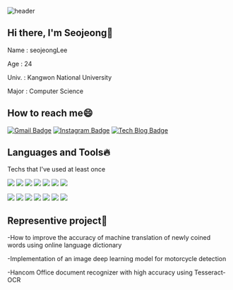<!--<div align="center">-->
![header](https://capsule-render.vercel.app/api?type=slice&color=auto&height=300&section=header&text=WELCOME&FontSize=90)


  ## Hi there, I'm Seojeong:tulip:
  
   
   Name : seojeongLee
   
   Age : 24
   
   Univ. : Kangwon National University
   
   Major : Computer Science
 
  ## How to reach me:smile:
  
   [![Gmail Badge](https://img.shields.io/badge/Gmail-d14836?style=flat-square&logo=Gmail&logoColor=white&link=mailto:seojeong991215@gmail.com)](mailto:seojeong991215@gmail.com)
  [![Instagram Badge](http://img.shields.io/badge/-Instagram%20-purple?style=flat-square&logo=Instagram&link=https://www.instagram.com/seo_j_s2/)](https://www.instagram.com/seo_j_s2/)
   [![Tech Blog Badge](http://img.shields.io/badge/-Tech%20blog-black?style=flat-square&logo=github&link=https://blog.naver.com/pinkberry99/)](https://blog.naver.com/pinkberry99)
  
  
  ## Languages and Tools:fire:
  
  Techs that I've used at least once
  
<img src="https://img.shields.io/badge/-C-A8B9CC?style=flat-square&logo=c&logoColor=white"/></a>
<img src="https://img.shields.io/badge/-Pyton-3776AB?style=flat-square&logo=Python&logoColor=white"/></a>
<img src="https://img.shields.io/badge/-Java-007396?style=flat-square&logo=Java&logoColor=white"/></a>
<img src="https://img.shields.io/badge/-JavaScript-F7DF1E?style=flat-square&logo=JavaScript&logoColor=white"/></a>
<img src="https://img.shields.io/badge/-MariaDB-003545?style=flat-square&logo=MariaDB&logoColor=white"/></a>
<img src="https://img.shields.io/badge/-jQuery-0769AD?style=flat-square&logo=jQuery&logoColor=white"/></a>
<img src="https://img.shields.io/badge/-Spring-6DB33F?style=flat-square&logo=Spring&logoColor=white"/></a>

<img src="https://img.shields.io/badge/-HTML5-E34F26?style=flat-square&logo=CSS3&logoColor=white"/></a>
<img src="https://img.shields.io/badge/-CSS3-1572B6?style=flat-square&logo=HTML5&logoColor=white"/></a>
<img src="https://img.shields.io/badge/-Tensorflow-FF6F00?style=flat-square&logo=Tensorflow&logoColor=white"/></a>
<img src="https://img.shields.io/badge/-OpenCV-5C3EE8?style=flat-square&logo=Opencv&logoColor=white"/></a>
<img src="https://img.shields.io/badge/-NumPy-013243?style=flat-square&logo=NumPy&logoColor=white"/></a>
<img src="https://img.shields.io/badge/-pandas-150458?style=flat-square&logo=pandas&logoColor=white"/></a>
<img src="https://img.shields.io/badge/-Slack-4A154B?style=flat-square&logo=Slack&logoColor=white"/></a>

 ## Representive project:punch:
 
 -How to improve the accuracy of machine translation of newly coined words using online language dictionary
 
 -Implementation of an image deep learning model for motorcycle detection
 
 -Hancom Office document recognizer with high accuracy using Tesseract-OCR

<!--
**Seojeong99/Seojeong99** is a ✨ _special_ ✨ repository because its `README.md` (this file) appears on your GitHub profile.

Here are some ideas to get you started:

- 🔭 I’m currently working on ...
- 🌱 I’m currently learning ...
- 👯 I’m looking to collaborate on ...
- 🤔 I’m looking for help with ...
- 💬 Ask me about ...
- 📫 How to reach me: ...
- 😄 Pronouns: ...
- ⚡ Fun fact: ...
-->
